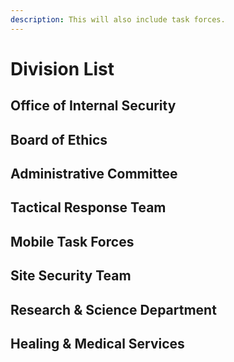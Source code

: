 ```yaml
---
description: This will also include task forces.
---
```


# Division List

## Office of Internal Security



## Board of Ethics



## Administrative Committee



## Tactical Response Team



## Mobile Task Forces



## Site Security Team



## Research & Science Department



## Healing & Medical Services

